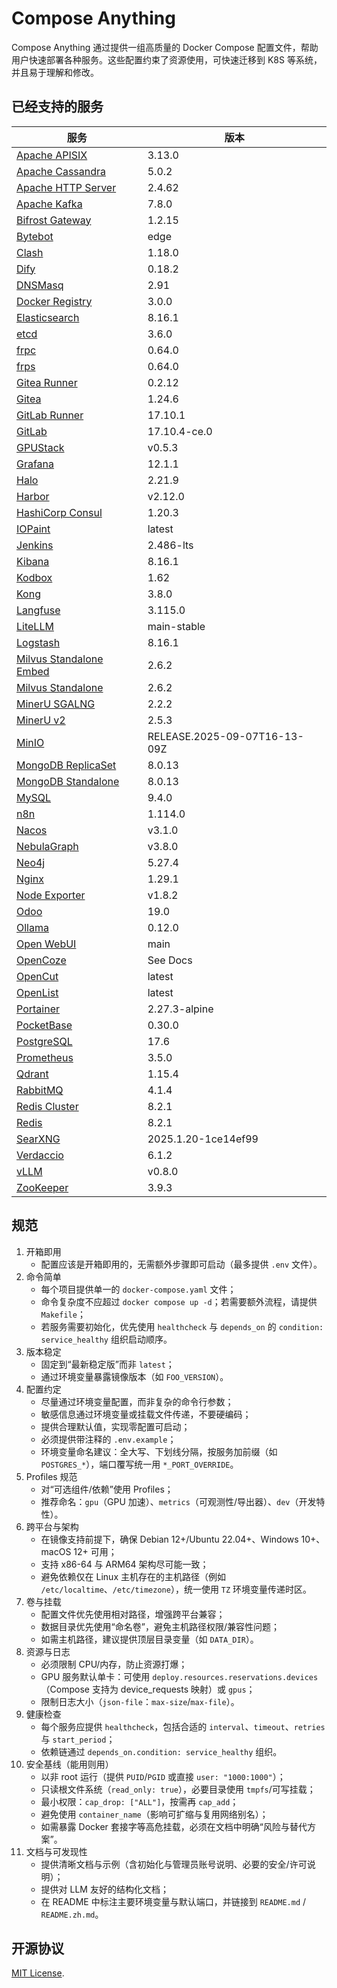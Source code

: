 # Compose Anything

Compose Anything 通过提供一组高质量的 Docker Compose 配置文件，帮助用户快速部署各种服务。这些配置约束了资源使用，可快速迁移到 K8S 等系统，并且易于理解和修改。

## 已经支持的服务

| 服务                                                     | 版本                         |
| -------------------------------------------------------- | ---------------------------- |
| [Apache APISIX](./src/apisix)                            | 3.13.0                       |
| [Apache Cassandra](./src/cassandra)                      | 5.0.2                        |
| [Apache HTTP Server](./src/apache)                       | 2.4.62                       |
| [Apache Kafka](./src/kafka)                              | 7.8.0                        |
| [Bifrost Gateway](./src/bifrost-gateway)                 | 1.2.15                       |
| [Bytebot](./src/bytebot)                                 | edge                         |
| [Clash](./src/clash)                                     | 1.18.0                       |
| [Dify](./src/dify)                                       | 0.18.2                       |
| [DNSMasq](./src/dnsmasq)                                 | 2.91                         |
| [Docker Registry](./src/docker-registry)                 | 3.0.0                        |
| [Elasticsearch](./src/elasticsearch)                     | 8.16.1                       |
| [etcd](./src/etcd)                                       | 3.6.0                        |
| [frpc](./src/frpc)                                       | 0.64.0                       |
| [frps](./src/frps)                                       | 0.64.0                       |
| [Gitea Runner](./src/gitea-runner)                       | 0.2.12                       |
| [Gitea](./src/gitea)                                     | 1.24.6                       |
| [GitLab Runner](./src/gitlab-runner)                     | 17.10.1                      |
| [GitLab](./src/gitlab)                                   | 17.10.4-ce.0                 |
| [GPUStack](./src/gpustack)                               | v0.5.3                       |
| [Grafana](./src/grafana)                                 | 12.1.1                       |
| [Halo](./src/halo)                                       | 2.21.9                       |
| [Harbor](./src/harbor)                                   | v2.12.0                      |
| [HashiCorp Consul](./src/consul)                         | 1.20.3                       |
| [IOPaint](./src/io-paint)                                | latest                       |
| [Jenkins](./src/jenkins)                                 | 2.486-lts                    |
| [Kibana](./src/kibana)                                   | 8.16.1                       |
| [Kodbox](./src/kodbox)                                   | 1.62                         |
| [Kong](./src/kong)                                       | 3.8.0                        |
| [Langfuse](./src/langfuse)                               | 3.115.0                      |
| [LiteLLM](./src/litellm)                                 | main-stable                  |
| [Logstash](./src/logstash)                               | 8.16.1                       |
| [Milvus Standalone Embed](./src/milvus-standalone-embed) | 2.6.2                        |
| [Milvus Standalone](./src/milvus-standalone)             | 2.6.2                        |
| [MinerU SGALNG](./src/mineru-sgalng)                     | 2.2.2                        |
| [MinerU v2](./src/mineru-v2)                             | 2.5.3                        |
| [MinIO](./src/minio)                                     | RELEASE.2025-09-07T16-13-09Z |
| [MongoDB ReplicaSet](./src/mongodb-replicaset)           | 8.0.13                       |
| [MongoDB Standalone](./src/mongodb-standalone)           | 8.0.13                       |
| [MySQL](./src/mysql)                                     | 9.4.0                        |
| [n8n](./src/n8n)                                         | 1.114.0                      |
| [Nacos](./src/nacos)                                     | v3.1.0                       |
| [NebulaGraph](./src/nebulagraph)                         | v3.8.0                       |
| [Neo4j](./src/neo4j)                                     | 5.27.4                       |
| [Nginx](./src/nginx)                                     | 1.29.1                       |
| [Node Exporter](./src/node-exporter)                     | v1.8.2                       |
| [Odoo](./src/odoo)                                       | 19.0                         |
| [Ollama](./src/ollama)                                   | 0.12.0                       |
| [Open WebUI](./src/open-webui)                           | main                         |
| [OpenCoze](./src/opencoze)                               | See Docs                     |
| [OpenCut](./src/opencut)                                 | latest                       |
| [OpenList](./src/openlist)                               | latest                       |
| [Portainer](./src/portainer)                             | 2.27.3-alpine                |
| [PocketBase](./src/pocketbase)                           | 0.30.0                       |
| [PostgreSQL](./src/postgres)                             | 17.6                         |
| [Prometheus](./src/prometheus)                           | 3.5.0                        |
| [Qdrant](./src/qdrant)                                   | 1.15.4                       |
| [RabbitMQ](./src/rabbitmq)                               | 4.1.4                        |
| [Redis Cluster](./src/redis-cluster)                     | 8.2.1                        |
| [Redis](./src/redis)                                     | 8.2.1                        |
| [SearXNG](./src/searxng)                                 | 2025.1.20-1ce14ef99          |
| [Verdaccio](./src/verdaccio)                             | 6.1.2                        |
| [vLLM](./src/vllm)                                       | v0.8.0                       |
| [ZooKeeper](./src/zookeeper)                             | 3.9.3                        |

## 规范

1. 开箱即用
    - 配置应该是开箱即用的，无需额外步骤即可启动（最多提供 `.env` 文件）。
2. 命令简单
    - 每个项目提供单一的 `docker-compose.yaml` 文件；
    - 命令复杂度不应超过 `docker compose up -d`；若需要额外流程，请提供 `Makefile`；
    - 若服务需要初始化，优先使用 `healthcheck` 与 `depends_on` 的 `condition: service_healthy` 组织启动顺序。
3. 版本稳定
    - 固定到“最新稳定版”而非 `latest`；
    - 通过环境变量暴露镜像版本（如 `FOO_VERSION`）。
4. 配置约定
    - 尽量通过环境变量配置，而非复杂的命令行参数；
    - 敏感信息通过环境变量或挂载文件传递，不要硬编码；
    - 提供合理默认值，实现零配置可启动；
    - 必须提供带注释的 `.env.example`；
    - 环境变量命名建议：全大写、下划线分隔，按服务加前缀（如 `POSTGRES_*`），端口覆写统一用 `*_PORT_OVERRIDE`。
5. Profiles 规范
    - 对“可选组件/依赖”使用 Profiles；
    - 推荐命名：`gpu`（GPU 加速）、`metrics`（可观测性/导出器）、`dev`（开发特性）。
6. 跨平台与架构
    - 在镜像支持前提下，确保 Debian 12+/Ubuntu 22.04+、Windows 10+、macOS 12+ 可用；
    - 支持 x86-64 与 ARM64 架构尽可能一致；
    - 避免依赖仅在 Linux 主机存在的主机路径（例如 `/etc/localtime`、`/etc/timezone`），统一使用 `TZ` 环境变量传递时区。
7. 卷与挂载
    - 配置文件优先使用相对路径，增强跨平台兼容；
    - 数据目录优先使用“命名卷”，避免主机路径权限/兼容性问题；
    - 如需主机路径，建议提供顶层目录变量（如 `DATA_DIR`）。
8. 资源与日志
    - 必须限制 CPU/内存，防止资源打爆；
    - GPU 服务默认单卡：可使用 `deploy.resources.reservations.devices`（Compose 支持为 device_requests 映射）或 `gpus`；
    - 限制日志大小（`json-file`：`max-size`/`max-file`）。
9. 健康检查
    - 每个服务应提供 `healthcheck`，包括合适的 `interval`、`timeout`、`retries` 与 `start_period`；
    - 依赖链通过 `depends_on.condition: service_healthy` 组织。
10. 安全基线（能用则用）
    - 以非 root 运行（提供 `PUID`/`PGID` 或直接 `user: "1000:1000"`）；
    - 只读根文件系统（`read_only: true`），必要目录使用 `tmpfs`/可写挂载；
    - 最小权限：`cap_drop: ["ALL"]`，按需再 `cap_add`；
    - 避免使用 `container_name`（影响可扩缩与复用网络别名）；
    - 如需暴露 Docker 套接字等高危挂载，必须在文档中明确“风险与替代方案”。
11. 文档与可发现性
    - 提供清晰文档与示例（含初始化与管理员账号说明、必要的安全/许可说明）；
    - 提供对 LLM 友好的结构化文档；
    - 在 README 中标注主要环境变量与默认端口，并链接到 `README.md` / `README.zh.md`。

## 开源协议

[MIT License](./LICENSE).
